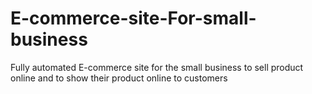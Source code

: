 # E-commerce-site-For-small-business
Fully automated E-commerce site for the small business to sell product online and to show their product online to customers
